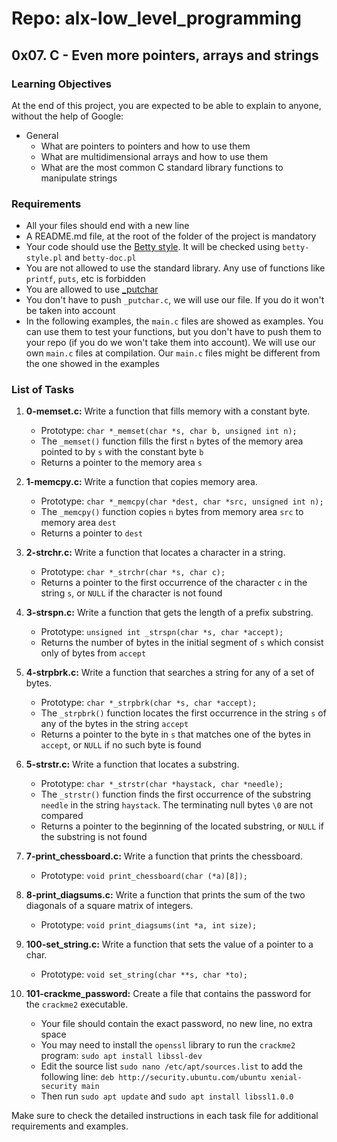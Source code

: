 # Repo: alx-low_level_programming

## 0x07. C - Even more pointers, arrays and strings

### Learning Objectives

At the end of this project, you are expected to be able to explain to anyone, without the help of Google:

- General
  - What are pointers to pointers and how to use them
  - What are multidimensional arrays and how to use them
  - What are the most common C standard library functions to manipulate strings

### Requirements

- All your files should end with a new line
- A README.md file, at the root of the folder of the project is mandatory
- Your code should use the [Betty style](https://github.com/holbertonschool/Betty/blob/master/betty-style.pl). It will be checked using `betty-style.pl` and `betty-doc.pl`
- You are not allowed to use the standard library. Any use of functions like `printf`, `puts`, etc is forbidden
- You are allowed to use [_putchar](https://github.com/holbertonschool/_putchar.c/blob/master/_putchar.c)
- You don't have to push `_putchar.c`, we will use our file. If you do it won't be taken into account
- In the following examples, the `main.c` files are showed as examples. You can use them to test your functions, but you don't have to push them to your repo (if you do we won't take them into account). We will use our own `main.c` files at compilation. Our `main.c` files might be different from the one showed in the examples

### List of Tasks

1. **0-memset.c:** Write a function that fills memory with a constant byte.

    - Prototype: `char *_memset(char *s, char b, unsigned int n);`
    - The `_memset()` function fills the first `n` bytes of the memory area pointed to by `s` with the constant byte `b`
    - Returns a pointer to the memory area `s`

2. **1-memcpy.c:** Write a function that copies memory area.

    - Prototype: `char *_memcpy(char *dest, char *src, unsigned int n);`
    - The `_memcpy()` function copies `n` bytes from memory area `src` to memory area `dest`
    - Returns a pointer to `dest`

3. **2-strchr.c:** Write a function that locates a character in a string.

    - Prototype: `char *_strchr(char *s, char c);`
    - Returns a pointer to the first occurrence of the character `c` in the string `s`, or `NULL` if the character is not found

4. **3-strspn.c:** Write a function that gets the length of a prefix substring.

    - Prototype: `unsigned int _strspn(char *s, char *accept);`
    - Returns the number of bytes in the initial segment of `s` which consist only of bytes from `accept`

5. **4-strpbrk.c:** Write a function that searches a string for any of a set of bytes.

    - Prototype: `char *_strpbrk(char *s, char *accept);`
    - The `_strpbrk()` function locates the first occurrence in the string `s` of any of the bytes in the string `accept`
    - Returns a pointer to the byte in `s` that matches one of the bytes in `accept`, or `NULL` if no such byte is found

6. **5-strstr.c:** Write a function that locates a substring.

    - Prototype: `char *_strstr(char *haystack, char *needle);`
    - The `_strstr()` function finds the first occurrence of the substring `needle` in the string `haystack`. The terminating null bytes `\0` are not compared
    - Returns a pointer to the beginning of the located substring, or `NULL` if the substring is not found

7. **7-print_chessboard.c:** Write a function that prints the chessboard.

    - Prototype: `void print_chessboard(char (*a)[8]);`

8. **8-print_diagsums.c:** Write a function that prints the sum of the two diagonals of a square matrix of integers.

    - Prototype: `void print_diagsums(int *a, int size);`

9. **100-set_string.c:** Write a function that sets the value of a pointer to a char.

    - Prototype: `void set_string(char **s, char *to);`

10. **101-crackme_password:** Create a file that contains the password for the `crackme2` executable.

    - Your file should contain the exact password, no new line, no extra space
    - You may need to install the `openssl` library to run the `crackme2` program: `sudo apt install libssl-dev`
    - Edit the source list `sudo nano /etc/apt/sources.list` to add the following line: `deb http://security.ubuntu.com/ubuntu xenial-security main`
    - Then run `sudo apt update` and `sudo apt install libssl1.0.0`

Make sure to check the detailed instructions in each task file for additional requirements and examples.

